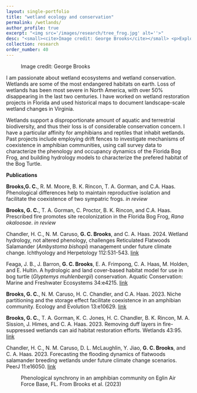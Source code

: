 ```yaml
---
layout: single-portfolio
title: "wetland ecology and conservation"
permalink: /wetlands/
author_profile: true
excerpt: "<img src='/images/research/tree_frog.jpg' alt=''>"
desc: "<small><cite>Image credit: George Brooks</cite></small> <p>Exploring community dynamics in wetlands and devising restoration strategies</p>"
collection: research
order_number: 40
---
```



<figure class="align-right">
  <img src="{{ site.url }}{{ site.baseurl }}/images/research/hyla.JPG" alt="">
  <figcaption>Image credit: George Brooks</figcaption>
</figure> 

I am passionate about wetland ecosystems and wetland conservation. Wetlands are some of the most endangered habitats on earth. Loss of wetlands has been most severe in North America, with over 50% disappearing in the last two centuries. I have worked on wetland restoration projects in Florida and used historical maps to document landscape-scale wetland changes in Virginia.

Wetlands support a disproportionate amount of aquatic and terrestrial biodiversity, and thus their loss is of considerable conservation concern. I have a particular affinity for amphibians and reptiles that inhabit wetlands. Past projects include employing drift fences to investigate mechanisms of coexistence in amphibian communities, using call survey data to characterize the phenology and occupancy dynamics of the Florida Bog Frog, and building hydrology models to characterize the prefered habitat of the Bog Turtle.

**Publications**

**Brooks,G. C.**, R. M. Moore, B. K. Rincon, T. A. Gorman, and C.A. Haas. Phenological differences help to maintain reproductive isolation and facilitate the coexistence of two sympatric frogs. _in review_

**Brooks, G. C.**, T. A. Gorman, C. Proctor, B. K. Rincon, and C.A. Haas. Prescribed fire promotes site recolonization in the Florida Bog Frog, _Rana okaloosae_. _in review_

Chandler, H. C., N. M. Caruso, **G. C. Brooks**, and C. A. Haas. 2024. Wetland hydrology, not altered phenology, challenges Reticulated Flatwoods Salamander (_Ambystoma bishopi_) management under future climate change. Ichthyology and Herpetology 112:531-543. [link](https://doi.org/10.1643/h2023052)

Feaga, J. B., J. Barron, **G. C. Brooks**, E. A. Frimpong, C. A. Haas, M. Holden, and E. Hultin. A hydrologic and land cover-based habitat model for use in bog turtle (_Glyptemys muhlenbergii_) conservation. Aquatic Conservation: Marine and Freshwater Ecosystems 34:e4215. [link](https://doi.org/10.1002/aqc.4215)

**Brooks, G. C.**, N. M. Caruso, H. C. Chandler, and C.A. Haas. 2023. Niche partitioning and the storage effect facilitate coexistence in an amphibian community. Ecology and Evolution 13:e10629. [link](https://doi.org/10.1002/ece3.10629)

**Brooks, G. C.**, T. A. Gorman, K. C. Jones, H. C. Chandler, B. K. Rincon, M. A. Sission, J. Himes, and C. A. Haas. 2023. Removing duff layers in fire-suppressed wetlands can aid habitat restoration efforts. Wetlands 43:95. [link](https://doi.org/10.1007/s13157-023-01739-7)

Chandler, H. C., N. M. Caruso, D. L. McLaughlin, Y. Jiao, **G. C. Brooks**, and C. A. Haas. 2023. Forecasting the flooding dynamics of flatwoods salamander breeding wetlands under future climate change scenarios. PeerJ 11:e16050. [link](https://doi.org/10.7717/peerj.16050)

<figure>
  <img src="{{ site.url }}{{ site.baseurl }}/images/research/syncrony.jpg" alt="">
  <figcaption>Phenological synchrony in an amphibian community on Eglin Air Force Base, FL. From Brooks et al. (2023)</figcaption>
</figure> 
